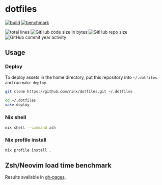# dotfiles

[![build](https://img.shields.io/github/actions/workflow/status/rinx/dotfiles/nix.yml?style=flat-square&label=nix%20build&logo=nixos)](https://github.com/rinx/dotfiles/actions/workflows/nix.yml)
[![benchmark](https://img.shields.io/github/actions/workflow/status/rinx/dotfiles/benchmark.yaml?style=flat-square&logo=neovim&label=benchmark%20for%20zsh%2Fneovim
)](https://rinx.github.io/dotfiles/dev/bench/)

![total lines](https://tokei.rs/b1/github/rinx/dotfiles?style=flat-square)
![GitHub code size in bytes](https://img.shields.io/github/languages/code-size/rinx/dotfiles?style=flat-square)
![GitHub repo size](https://img.shields.io/github/repo-size/rinx/dotfiles?style=flat-square)
![GitHub commit year activity](https://img.shields.io/github/commit-activity/y/rinx/dotfiles?style=flat-square)

## Usage


### Deploy

To deploy assets in the home directory, put this repository into `~/.dotfiles` and run `make deploy`.

```sh
git clone https://github.com/rinx/dotfiles.git ~/.dotfiles
```

```sh
cd ~/.dotfiles
make deploy
```

### Nix shell

```sh
nix shell --command zsh
```

### Nix profile install

```sh
nix profile install .
```

## Zsh/Neovim load time benchmark

Results available in [gh-pages](https://rinx.github.io/dotfiles/dev/bench/).
